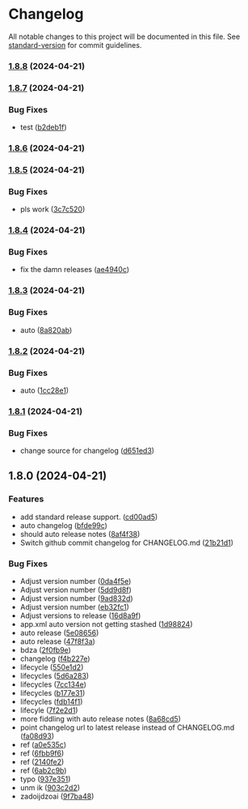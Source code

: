 # Changelog

All notable changes to this project will be documented in this file. See [standard-version](https://github.com/conventional-changelog/standard-version) for commit guidelines.

### [1.8.8](https://github.com/Ranoth/MemeBox/compare/v1.8.7...v1.8.8) (2024-04-21)

### [1.8.7](https://github.com/Ranoth/MemeBox/compare/v1.8.6...v1.8.7) (2024-04-21)


### Bug Fixes

* test ([b2deb1f](https://github.com/Ranoth/MemeBox/commit/b2deb1f376b065781292e661034323455abe9645))

### [1.8.6](https://github.com/Ranoth/MemeBox/compare/v1.8.5...v1.8.6) (2024-04-21)

### [1.8.5](https://github.com/Ranoth/MemeBox/compare/v1.8.4...v1.8.5) (2024-04-21)


### Bug Fixes

* pls work ([3c7c520](https://github.com/Ranoth/MemeBox/commit/3c7c5207a29958368ae0b90072d60feb818eaef7))

### [1.8.4](https://github.com/Ranoth/MemeBox/compare/v1.8.3...v1.8.4) (2024-04-21)


### Bug Fixes

* fix the damn releases ([ae4940c](https://github.com/Ranoth/MemeBox/commit/ae4940c9afa74bc314f9613cccf0bf8cbbbc1159))

### [1.8.3](https://github.com/Ranoth/MemeBox/compare/v1.8.2...v1.8.3) (2024-04-21)


### Bug Fixes

* auto ([8a820ab](https://github.com/Ranoth/MemeBox/commit/8a820ab32c6c0c9338dab96ae3ed8388ade316a7))

### [1.8.2](https://github.com/Ranoth/MemeBox/compare/v1.8.1...v1.8.2) (2024-04-21)


### Bug Fixes

* auto ([1cc28e1](https://github.com/Ranoth/MemeBox/commit/1cc28e1f2e40b5c391850a7c81d0616879603e54))

### [1.8.1](https://github.com/Ranoth/MemeBox/compare/v1.8.0...v1.8.1) (2024-04-21)


### Bug Fixes

* change source for changelog ([d651ed3](https://github.com/Ranoth/MemeBox/commit/d651ed37c2f99f8ccb56dfed15549cc567cc1438))

## 1.8.0 (2024-04-21)


### Features

* add standard release support. ([cd00ad5](https://github.com/Ranoth/MemeBox/commit/cd00ad5fd7aceb476a228af6b82d166f0d4bad3a))
* auto changelog ([bfde99c](https://github.com/Ranoth/MemeBox/commit/bfde99ca572f3fb78207e90c9dd36d12503a75b9))
* should auto release notes ([8af4f38](https://github.com/Ranoth/MemeBox/commit/8af4f38b9548436351ddf86b52c5c9c1da3173b3))
* Switch github commit changelog for CHANGELOG.md ([21b21d1](https://github.com/Ranoth/MemeBox/commit/21b21d1b005afee2f1c0e5a70474a83ae0a8f19b))


### Bug Fixes

* Adjust version number ([0da4f5e](https://github.com/Ranoth/MemeBox/commit/0da4f5eb88ed702689e0609ab7eb203f0dc71af3))
* Adjust version number ([5dd9d8f](https://github.com/Ranoth/MemeBox/commit/5dd9d8f8d52a0776634ad2e83b72e3f5475a6f42))
* Adjust version number ([9ad832d](https://github.com/Ranoth/MemeBox/commit/9ad832d3af989a6adc825fad47112c4e275d668e))
* Adjust version number ([eb32fc1](https://github.com/Ranoth/MemeBox/commit/eb32fc14f41fe6ef2935aacb1198c7ee31330060))
* Adjust versions to release ([16d8a9f](https://github.com/Ranoth/MemeBox/commit/16d8a9fb28cdb1d6d233c14e93e5dc21ccd1ad31))
* app.xml auto version not getting stashed ([1d98824](https://github.com/Ranoth/MemeBox/commit/1d98824675b71369cda7ccd1509890306dda41b5))
* auto release ([5e08656](https://github.com/Ranoth/MemeBox/commit/5e086566b0446fb858abeff357a1cf2b4ba47cd2))
* auto release ([47f8f3a](https://github.com/Ranoth/MemeBox/commit/47f8f3a2f59cb02ef449a69687bb96915d21b78b))
* bdza ([2f0fb9e](https://github.com/Ranoth/MemeBox/commit/2f0fb9e387d3d5cca719af03bf0052140a2221d3))
* changelog ([f4b227e](https://github.com/Ranoth/MemeBox/commit/f4b227ebcd439a8b4712fe0ce4eac24434916f30))
* lifecycle ([550e1d2](https://github.com/Ranoth/MemeBox/commit/550e1d2a2b491f555af65d419a2f28ac0081c589))
* lifecycles ([5d6a283](https://github.com/Ranoth/MemeBox/commit/5d6a283355008a9c84dd72cc067171ba45f48f54))
* lifecycles ([7cc134e](https://github.com/Ranoth/MemeBox/commit/7cc134e8cec32428f86d31f103ccdde6efe17e46))
* lifecycles ([b177e31](https://github.com/Ranoth/MemeBox/commit/b177e315b902e4e54cb409df94306fb83ead5643))
* lifecycles ([fdb14f1](https://github.com/Ranoth/MemeBox/commit/fdb14f1b48bed24cbefb1f971e1cb633b11a0b50))
* lifecyle ([7f2e2d1](https://github.com/Ranoth/MemeBox/commit/7f2e2d1c41300a44a7b53f196a27cfc95a5411ac))
* more fiddling with auto release notes ([8a68cd5](https://github.com/Ranoth/MemeBox/commit/8a68cd588a9c7fcfb91ca59d458cedf18b43c277))
* point changelog url to latest release instead of CHANGELOG.md ([fa08d93](https://github.com/Ranoth/MemeBox/commit/fa08d93a78da24cd370419ab885a09ff95a2f5b5))
* ref ([a0e535c](https://github.com/Ranoth/MemeBox/commit/a0e535c44f170acb765d3d856b5558e2ef4bbbab))
* ref ([6fbb9f6](https://github.com/Ranoth/MemeBox/commit/6fbb9f6128b0b2d36d40c5acfd3beb91f0668b34))
* ref ([2140fe2](https://github.com/Ranoth/MemeBox/commit/2140fe2059cf5e30743749c785c93fa47c64c56e))
* ref ([6ab2c9b](https://github.com/Ranoth/MemeBox/commit/6ab2c9b42bbfbbe12b3680fc316b25d8d7f3ea8f))
* typo ([937e351](https://github.com/Ranoth/MemeBox/commit/937e3513ad0446b54786183119ca933ab8231a43))
* unm ik ([903c2d2](https://github.com/Ranoth/MemeBox/commit/903c2d2ac98c908d3acfafcdcd4a9d849a984d8c))
* zadoijdzoai ([9f7ba48](https://github.com/Ranoth/MemeBox/commit/9f7ba48b708ce8fe9cc6d1043824876c7918241a))
